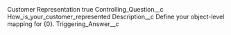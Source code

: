 <?xml version="1.0" encoding="UTF-8"?>
<CustomMetadata xmlns="http://soap.sforce.com/2006/04/metadata" xmlns:xsi="http://www.w3.org/2001/XMLSchema-instance" xmlns:xsd="http://www.w3.org/2001/XMLSchema">
    <label>Customer Representation</label>
    <protected>true</protected>
    <values>
        <field>Controlling_Question__c</field>
        <value xsi:type="xsd:string">How_is_your_customer_represented</value>
    </values>
    <values>
        <field>Description__c</field>
        <value xsi:type="xsd:string">Define your object-level mapping for {0}.</value>
    </values>
    <values>
        <field>Triggering_Answer__c</field>
        <value xsi:nil="true"/>
    </values>
</CustomMetadata>
